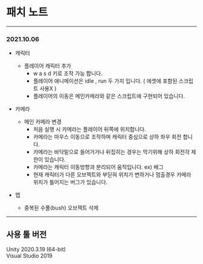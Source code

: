 # 패치 노트   
-----------------------------
### 2021.10.06    
* 캐릭터
  - 플레이어 캐릭터 추가
    + w a s d 키로 조작 가능 합니다.
    + 플레이어 애니메이션은 idle , run 두 가지 입니다. ( 에셋에 포함된 스크립트 사용X )
    + 플레이어의 이동은 메인카메라와 같은 스크립트에 구현되어 있습니다.
   

* 카메라
  - 메인 카메라 변경
    + 처음 실행 시 카메라는 플레이어 뒤쪽에 위치합니다.
    + 카메라는 마우스 이동으로 조작하며 캐릭터 중심으로 상하 좌우 회전 합니다.
    + 카메라는 바닥밑으로 들어가거나 뒤집히는 경우는 막기위해 상하 회전각 제한이 있습니다.
    + 카메라는 캐릭터 이동방향과 분리되어 움직입니다. ex) 배그
    + 현재 캐릭터가 다른 오브젝트와 부딛혀 위치가 변하거나 멈출경우 카메라 위치가 틀어지는 버그가 있습니다.

* 맵
  - 중복된 수풀(bush) 오브젝트 삭제

-----------------------------
   
   
## 사용 툴 버전   
Unity 2020.3.19 (64-bit)   
Visual Studio 2019   
